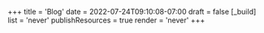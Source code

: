 +++
title = 'Blog'
date = 2022-07-24T09:10:08-07:00
draft = false
[_build]
  list = 'never'
  publishResources = true
  render = 'never'
+++
